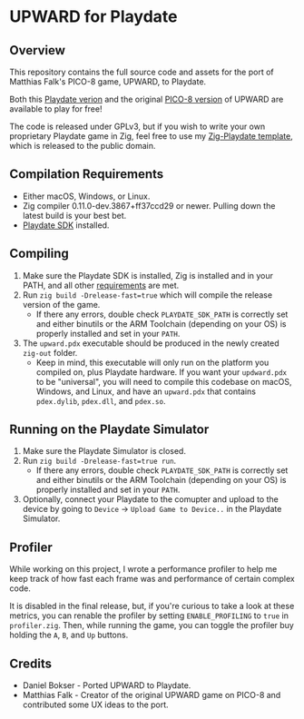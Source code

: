 # UPWARD for Playdate
## Overview
This repository contains the full source code and assets for the port of Matthias Falk's PICO-8 game, UPWARD, to Playdate.  

Both this [Playdate verion](https://danb91.itch.io/upward-for-playdate) and the original [PICO-8 version](https://pocketfruit.itch.io/upward) of UPWARD are available to play for free!

The code is released under GPLv3, but if you wish to write your own proprietary Playdate game in Zig, feel free to use my [Zig-Playdate template](https://github.com/DanB91/Zig-Playdate-Template), which is released to the public domain.

##  <a name="Compilation Requirements"></a>Compilation Requirements
- Either macOS, Windows, or Linux.
- Zig compiler 0.11.0-dev.3867+ff37ccd29 or newer. Pulling down the latest build is your best bet.
- [Playdate SDK](https://play.date/dev/) installed.
    
## Compiling
1. Make sure the Playdate SDK is installed, Zig is installed and in your PATH, and all other [requirements](#Requirements) are met.
1. Run `zig build -Drelease-fast=true` which will compile the release version of the game.
    - If there any errors, double check `PLAYDATE_SDK_PATH` is correctly set and either binutils or the ARM Toolchain (depending on your OS) is properly installed and set in your `PATH`.
1. The `upward.pdx` executable should be produced in the newly created `zig-out` folder.  
    - Keep in mind, this executable will only run on the platform you compiled on, plus Playdate hardware. If you want your `updward.pdx` to be "universal", you will need to compile this codebase on macOS, Windows, and Linux, and have an `upward.pdx` that contains `pdex.dylib`, `pdex.dll`, and `pdex.so`.   

## Running on the Playdate Simulator
1. Make sure the Playdate Simulator is closed.
1. Run `zig build -Drelease-fast=true run`.
    - If there any errors, double check `PLAYDATE_SDK_PATH` is correctly set and either binutils or the ARM Toolchain (depending on your OS) is properly installed and set in your `PATH`.
1. Optionally, connect your Playdate to the comupter and upload to the device by going to `Device` -> `Upload Game to Device..` in the Playdate Simulator.

## Profiler
While working on this project, I wrote a performance profiler to help me keep track of how fast each frame was and performance of certain complex code.  

It is disabled in the final release, but, if you're curious to take a look at these metrics, you can renable the profiler by setting `ENABLE_PROFILING` to `true` in `profiler.zig`.  Then, while running the game, you can toggle the profiler buy holding the `A`, `B`, and `Up` buttons.

## Credits
- Daniel Bokser - Ported UPWARD to Playdate.
- Matthias Falk - Creator of the original UPWARD game on PICO-8 and contributed some UX ideas to the port.
